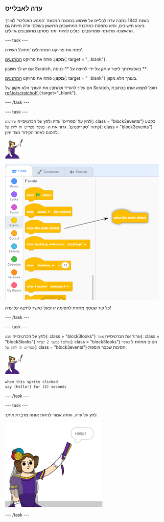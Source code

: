 ## עדה לאבלייס

בשנת 1842 כתבה עדה לבלייס על שימוש במכונה המכונה 'המנוע האנליטי' לצורך ביצוע חישובים, והיא נתפסת כמתכנת המחשבים הראשון בעולם! עדה הייתה גם הראשונה שראתה שמחשבים יכולים להיות יותר מסתם מחשבונים גדולים.

\--- task \---

פתח את פרויקט המתחילים 'מחולל השירה'.

**מקוון**: פתח את פרויקט [המתנעים](http://rpf.io/poetry-on){: target = "_ blank"}.

אם יש לך חשבון Scratch, באפשרותך ליצור עותק על-ידי לחיצה על ** כניסה **.

**מקוון**: פתח את פרויקט [המתנעים](http://rpf.io/p/en/beat-the-goalie-go){: target = "_ blank"} בעורך הלא מקוון.

אם עליך להוריד ולהתקין את העורך הלא מקוון של Scratch, תוכל למצוא אותו בכתובת [ rpf.io/scratchoff ](http://rpf.io/scratchoff) {:target="_blank"}.

\--- /task \---

\--- task \---

לחץ על 'ספרייט' עדה ולחץ על הכרטיסייה `אירועים`{: class = "block3events"} בקטע קידוד 'סקריפטים'. גרור את ה- `כאשר ספרייט זה לחץ על`{: class = "block3events"} לחסום לאזור הקידוד מצד ימין.

![אדה ספרייט](images/ada-sprite.png)

![גרירה כאשר לחיצה על ספרייט זה](images/poetry-click.png)

כל קוד שנוסף מתחת לחסימה זו יפעל כאשר לחיצה על עדה!

\--- /task \---

\--- task \---

לחץ על הכרטיסייה `מבט`{: class = "block3looks"} וגרור את הכרטיסייה `אומר`{: class = "block3looks"} `שלום!` `במשך 2 שניות`{: class = "block3looks"} חסום מתחת ל `כאשר ספרייט זה לחץ על`{: class = "block3events"} חסימת שכבר הוספת.

![אדה ספרייט](images/ada-sprite.png)

```blocks3
when this sprite clicked
say [Hello!] for (2) seconds
```

\--- /task \---

\--- task \---

לחץ על עדה, ואתה אמור לראות אותה מדברת איתך.

![צילום מסך](images/poetry-say-test.png)

\--- /task \---